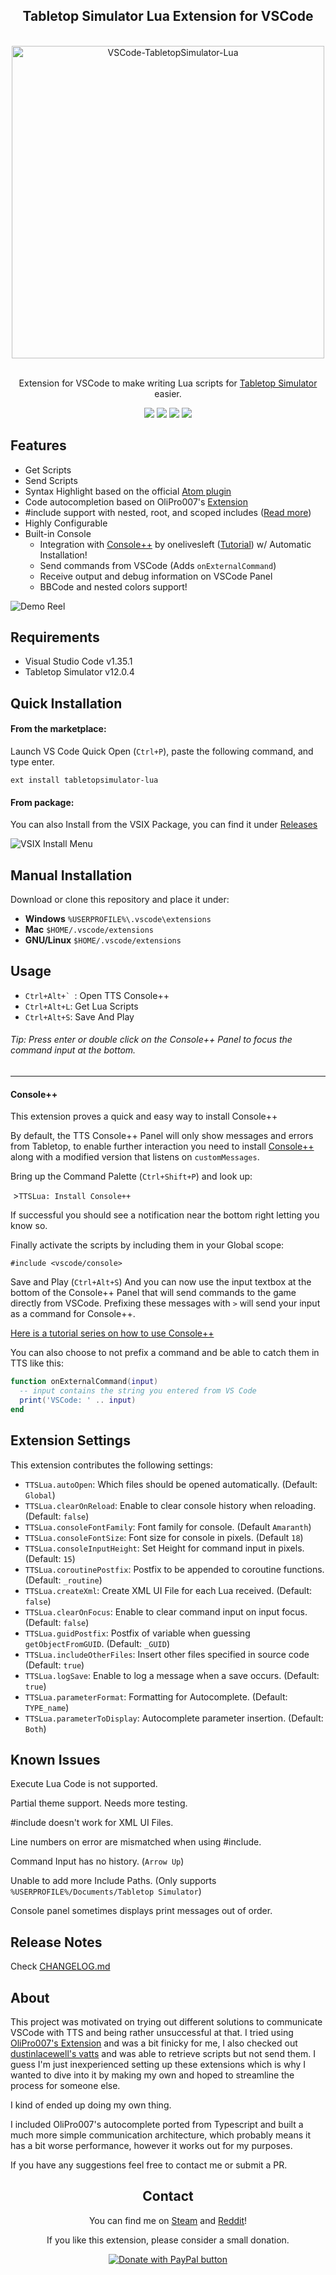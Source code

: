 <div align="center">
<h2>Tabletop Simulator Lua Extension for VSCode</h2>
<br>
<img width="500" src="https://raw.githubusercontent.com/rolandostar/tabletopsimulator-lua-vscode/master/assets/docs/banner.png" alt="VSCode-TabletopSimulator-Lua">
<br>
<br>
</div>

<p align="center" color="#6a737d">
Extension for VSCode to make writing Lua scripts for  <a href="https://store.steampowered.com/app/286160/Tabletop_Simulator/">Tabletop Simulator</a> easier.
</p>

<div align="center">
<img src="https://badgen.net/badge/build/should be ok/green"/>
<img src="https://badgen.net/badge/uses/JS/yellow"/>
<img src="https://badgen.net/badge/designed in/MS Paint/blue"/>
<img src="https://badgen.net/badge/made%20with/%E2%9D%A4/red"/>
</div>

## Features

- Get Scripts
- Send Scripts
- Syntax Highlight based on the official [Atom plugin](https://github.com/Berserk-Games/atom-tabletopsimulator-lua)
- Code autocompletion based on OliPro007's [Extension](https://github.com/OliPro007/tabletopsimulator-lua-vscode)
- #include support with nested, root, and scoped includes ([Read more](http://blog.onelivesleft.com/2017/08/atom-tabletop-simulator-package.html)) 
- Highly Configurable
- Built-in Console
  - Integration with [Console++](https://github.com/onelivesleft/Console) by onelivesleft ([Tutorial](http://blog.onelivesleft.com/2017/09/debugging-your-tts-mods-with-console.html)) w/ Automatic Installation!
  - Send commands from VSCode (Adds `onExternalCommand`)
  - Receive output and debug information on VSCode Panel
  - BBCode and nested colors support!

![Demo Reel](https://raw.githubusercontent.com/rolandostar/tabletopsimulator-lua-vscode/master/assets/docs/demo.gif)

## Requirements

- Visual Studio Code v1.35.1
- Tabletop Simulator v12.0.4

## Quick Installation

#### From the marketplace:

Launch VS Code Quick Open (`Ctrl+P`), paste the following command, and type enter.

`ext install tabletopsimulator-lua`

#### From package:

You can also Install from the VSIX Package, you can find it under [Releases](https://github.com/rolandostar/tabletopsimulator-lua-vscode/releases/latest)

![VSIX Install Menu](https://raw.githubusercontent.com/rolandostar/tabletopsimulator-lua-vscode/master/assets/docs/vsix.png)

## Manual Installation

Download or clone this repository and place it under:

- **Windows** `%USERPROFILE%\.vscode\extensions`
- **Mac** `$HOME/.vscode/extensions`
- **GNU/Linux** `$HOME/.vscode/extensions`

## Usage

* ``Ctrl+Alt+` ``: Open TTS Console++
* `Ctrl+Alt+L`: Get Lua Scripts
* `Ctrl+Alt+S`: Save And Play

###### Tip: Press enter or double click on the Console++ Panel to focus the command input at the bottom.

--------

#### Console++

This extension proves a quick and easy way to install Console++

By default, the TTS Console++ Panel will only show messages and errors from Tabletop, to enable further interaction you need to install  [Console++](https://github.com/onelivesleft/Console) along with a modified version that listens on `customMessages`.

Bring up the Command Palette (`Ctrl+Shift+P`) and look up:

​	>`TTSLua: Install Console++`

If successful you should see a notification near the bottom right letting you know so.

Finally activate the scripts by including them in your Global scope:

`#include <vscode/console>`

Save and Play (`Ctrl+Alt+S`) And you can now use the input textbox at the bottom of the Console++ Panel that will send commands to the game directly from VSCode. Prefixing these messages with `>` will send your input as a command for Console++.

[Here is a tutorial series on how to use Console++](http://blog.onelivesleft.com/2017/09/debugging-your-tts-mods-with-console.html)

You can also choose to not prefix a command and be able to catch them in TTS like this:

```lua
function onExternalCommand(input)
  -- input contains the string you entered from VS Code
  print('VSCode: ' .. input)
end
```

## Extension Settings

This extension contributes the following settings:

* `TTSLua.autoOpen`: Which files should be opened automatically. (Default: `Global`)
* `TTSLua.clearOnReload`: Enable to clear console history when reloading. (Default: `false`) 
* `TTSLua.consoleFontFamily`: Font family for console. (Default `Amaranth`)  
* `TTSLua.consoleFontSize`: Font size for console in pixels. (Default `18`)  
* `TTSLua.consoleInputHeight`: Set Height for command input in pixels. (Default: `15`) 
* `TTSLua.coroutinePostfix`: Postfix to be appended to coroutine functions. (Default: `_routine`)
* `TTSLua.createXml`: Create XML UI File for each Lua received. (Default: `false`)
* `TTSLua.clearOnFocus`: Enable to clear command input on input focus. (Default: `false`) 
* `TTSLua.guidPostfix`: Postfix of variable when guessing `getObjectFromGUID`. (Default: `_GUID`)
* `TTSLua.includeOtherFiles`: Insert other files specified in source code (Default: `true`)
* `TTSLua.logSave`: Enable to log a message when a save occurs. (Default: `true`) 
* `TTSLua.parameterFormat`: Formatting  for Autocomplete. (Default: `TYPE_name`)
* `TTSLua.parameterToDisplay`: Autocomplete parameter insertion. (Default: `Both`)

## Known Issues

Execute Lua Code is not supported.

Partial theme support. Needs more testing.

\#include doesn't work for XML UI Files.

Line numbers on error are mismatched when using \#include.

Command Input has no history. (`Arrow Up`)

Unable to add more Include Paths. (Only supports `%USERPROFILE%/Documents/Tabletop Simulator`)

Console panel sometimes displays print messages out of order.

## Release Notes

Check [CHANGELOG.md](https://github.com/rolandostar/tabletopsimulator-lua-vscode/blob/master/CHANGELOG.md)

## About
This project was motivated on trying out different solutions to communicate VSCode with TTS and being rather unsuccessful at that. I tried using [OliPro007's Extension](https://github.com/OliPro007/tabletopsimulator-lua-vscode) and was a bit finicky for me, I also checked out [dustinlacewell's vatts](https://github.com/dustinlacewell/vatts) and was able to retrieve scripts but not send them. I guess I'm just inexperienced setting up these extensions which is why I wanted to dive into it by making my own and hoped to streamline the process for someone else.

I kind of ended up doing my own thing.

I included OliPro007's autocomplete ported from Typescript and built a much more simple communication architecture, which probably means it has a bit worse performance, however it works out for my purposes.

If you have any suggestions feel free to contact me or submit a PR.


<div align="center">
<h2>Contact</h2>
<p>You can find me on <a href="http://steamcommunity.com/id/rolandostar/">Steam</a> and <a href="https://www.reddit.com/user/rolandostar">Reddit</a>!</p>
<p>If you like this extension, please consider a small donation.</p>
<a href="https://www.paypal.com/cgi-bin/webscr?cmd=_s-xclick&hosted_button_id=7PK5YQ9HR3Z52"><img src="https://www.paypalobjects.com/en_US/i/btn/btn_donateCC_LG.gif" border="0" name="submit" title="PayPal - The safer, easier way to pay online!" alt="Donate with PayPal button"/></a>
</div>

